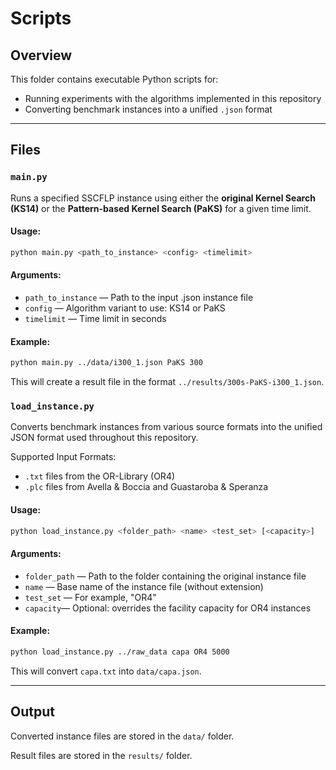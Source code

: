 # Scripts

## Overview

This folder contains executable Python scripts for:

- Running experiments with the algorithms implemented in this repository
- Converting benchmark instances into a unified `.json` format

---

## Files

### `main.py`

Runs a specified SSCFLP instance using either the **original Kernel Search (KS14)** or the **Pattern-based Kernel Search (PaKS)** for a given time limit.

#### Usage:
```bash
python main.py <path_to_instance> <config> <timelimit>
```

#### Arguments:
- `path_to_instance` — Path to the input .json instance file
- `config` — Algorithm variant to use: KS14 or PaKS
- `timelimit` — Time limit in seconds

#### Example:
```bash
python main.py ../data/i300_1.json PaKS 300
```
This will create a result file in the format `../results/300s-PaKS-i300_1.json`.

### `load_instance.py`

Converts benchmark instances from various source formats into the unified JSON format used throughout this repository.

Supported Input Formats:
- `.txt` files from the OR-Library (OR4)
- `.plc` files from Avella & Boccia and Guastaroba & Speranza

#### Usage:
```bash
python load_instance.py <folder_path> <name> <test_set> [<capacity>]
```

#### Arguments:
- `folder_path` — Path to the folder containing the original instance file
- `name` — Base name of the instance file (without extension)
- `test_set` — For example, "OR4"
- `capacity`— Optional: overrides the facility capacity for OR4 instances

#### Example:
```bash
python load_instance.py ../raw_data capa OR4 5000
```
This will convert `capa.txt` into `data/capa.json`.

---

## Output
Converted instance files are stored in the `data/` folder.

Result files are stored in the `results/` folder.
